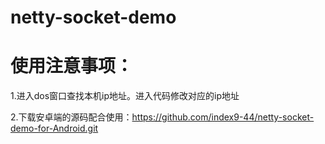 # netty-socket-demo

# 使用注意事项：

1.进入dos窗口查找本机ip地址。进入代码修改对应的ip地址

2.下载安卓端的源码配合使用：https://github.com/index9-44/netty-socket-demo-for-Android.git

